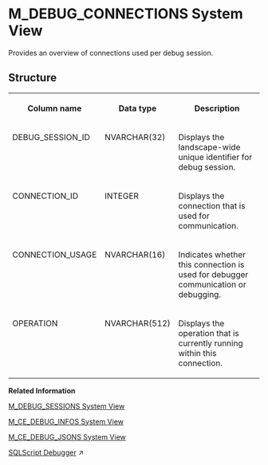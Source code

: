 <!-- loio20ae867f751910148f5df1118bc68c4f -->

# M\_DEBUG\_CONNECTIONS System View

Provides an overview of connections used per debug session.



<a name="loio20ae867f751910148f5df1118bc68c4f___m__d_e_b_u_g__c_o_n_n_e_c_t_i_o_n_s_1struct_M_DEBUG_CONNECTIONS"/>

## Structure


<table>
<tr>
<th valign="top">

Column name



</th>
<th valign="top">

Data type



</th>
<th valign="top">

Description



</th>
</tr>
<tr>
<td valign="top">

DEBUG\_SESSION\_ID



</td>
<td valign="top">

NVARCHAR\(32\)



</td>
<td valign="top">

Displays the landscape-wide unique identifier for debug session.



</td>
</tr>
<tr>
<td valign="top">

CONNECTION\_ID



</td>
<td valign="top">

INTEGER



</td>
<td valign="top">

Displays the connection that is used for communication.



</td>
</tr>
<tr>
<td valign="top">

CONNECTION\_USAGE



</td>
<td valign="top">

NVARCHAR\(16\)



</td>
<td valign="top">

Indicates whether this connection is used for debugger communication or debugging.



</td>
</tr>
<tr>
<td valign="top">

OPERATION



</td>
<td valign="top">

NVARCHAR\(512\)



</td>
<td valign="top">

Displays the operation that is currently running within this connection.



</td>
</tr>
</table>

**Related Information**  


[M\_DEBUG\_SESSIONS System View](m-debug-sessions-system-view-20aeae8.md "Provides an overview of debug sessions and their properties.")

[M\_CE\_DEBUG\_INFOS System View](m-ce-debug-infos-system-view-20aa1f2.md "Provides debug information after the execution of a calculation scenario.")

[M\_CE\_DEBUG\_JSONS System View](m-ce-debug-jsons-system-view-20aa4be.md "Provides all available JSONS (original, instantiated, or optimized) of a scenario for a concrete query.")

[SQLScript Debugger](https://help.sap.com/viewer/d1cb63c8dd8e4c35a0f18aef632687f0/2023_2_QRC/en-US/77b84f65439d4ead97c88b7452476674.html "") :arrow_upper_right:

